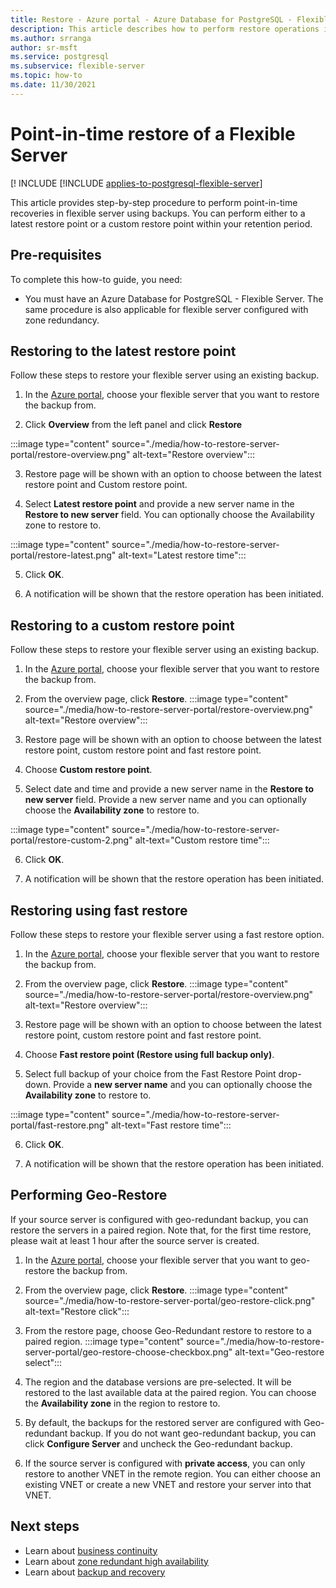 ```yaml
---
title: Restore - Azure portal - Azure Database for PostgreSQL - Flexible Server
description: This article describes how to perform restore operations in Azure Database for PostgreSQL through the Azure portal.
ms.author: srranga
author: sr-msft
ms.service: postgresql
ms.subservice: flexible-server
ms.topic: how-to
ms.date: 11/30/2021
---
```


# Point-in-time restore of a Flexible Server

[! INCLUDE [!INCLUDE [applies-to-postgresql-flexible-server](../includes/applies-to-postgresql-flexible-server.md)]

This article provides step-by-step procedure to perform point-in-time recoveries in flexible server using backups. You can perform either to a latest restore point or a custom restore point within your retention period.

## Pre-requisites

To complete this how-to guide, you need:

-   You must have an Azure Database for PostgreSQL - Flexible Server. The same procedure is also applicable for flexible server configured with zone redundancy.

## Restoring to the latest restore point

Follow these steps to restore your flexible server using an existing backup.

1.  In the [Azure portal](https://portal.azure.com/), choose your flexible server that you want to restore the backup from.

2.  Click **Overview** from the left panel and click **Restore**
   
   :::image type="content" source="./media/how-to-restore-server-portal/restore-overview.png" alt-text="Restore overview":::

3.  Restore page will be shown with an option to choose between the latest restore point and Custom restore point.

4.  Select **Latest restore point** and provide a new server name in the **Restore to new server** field. You can optionally choose the Availability zone to restore to.
   
   :::image type="content" source="./media/how-to-restore-server-portal/restore-latest.png" alt-text="Latest restore time":::

5.  Click **OK**.

6.  A notification will be shown that the restore operation has been initiated.

## Restoring to a custom restore point

Follow these steps to restore your flexible server using an existing backup.

1.  In the [Azure portal](https://portal.azure.com/), choose your flexible server that you want to restore the backup from.

2.  From the overview page, click **Restore**.
 :::image type="content" source="./media/how-to-restore-server-portal/restore-overview.png" alt-text="Restore overview":::
    
3.  Restore page will be shown with an option to choose between the latest restore point, custom restore point and fast restore point.

4.  Choose **Custom restore point**.

5.  Select date and time and provide a new server name in the **Restore to new server** field. Provide a new server name and you can optionally choose the **Availability zone** to restore to.
   
:::image type="content" source="./media/how-to-restore-server-portal/restore-custom-2.png" alt-text="Custom restore time":::
 
6.  Click **OK**.

7.  A notification will be shown that the restore operation has been initiated.

 ## Restoring using fast restore

Follow these steps to restore your flexible server using a fast restore option.

1.  In the [Azure portal](https://portal.azure.com/), choose your flexible server that you want to restore the backup from.

2.  From the overview page, click **Restore**.
 :::image type="content" source="./media/how-to-restore-server-portal/restore-overview.png" alt-text="Restore overview":::
    
3.  Restore page will be shown with an option to choose between the latest restore point, custom restore point and fast restore point.

4.  Choose **Fast restore point (Restore using full backup only)**.

5.  Select full backup of your choice from the Fast Restore Point drop-down. Provide a **new server name** and you can optionally choose the **Availability zone** to restore to.
   
:::image type="content" source="./media/how-to-restore-server-portal/fast-restore.png" alt-text="Fast restore time":::
 
6.  Click **OK**.

7.  A notification will be shown that the restore operation has been initiated.

## Performing Geo-Restore

If your source server is configured with geo-redundant backup, you can restore the servers in a paired region. Note that, for the first time restore, please wait at least 1 hour after the source server is created.

1.  In the [Azure portal](https://portal.azure.com/), choose your flexible server that you want to geo-restore the backup from.

2.  From the overview page, click **Restore**.
 :::image type="content" source="./media/how-to-restore-server-portal/geo-restore-click.png" alt-text="Restore click":::

3. From the restore page, choose Geo-Redundant restore to restore to a paired region. 
 :::image type="content" source="./media/how-to-restore-server-portal/geo-restore-choose-checkbox.png" alt-text="Geo-restore select":::
 
4. The region and the database versions are pre-selected. It will be restored to the last available data at the paired region. You can choose the **Availability zone** in the region to restore to.

5. By default, the backups for the restored server are configured with Geo-redundant backup. If you do not want geo-redundant backup, you can click **Configure Server** and uncheck the Geo-redundant backup.

6. If the source server is configured with **private access**, you can only restore to another VNET in the remote region. You can either choose an existing VNET or create a new VNET and restore your server into that VNET.  

## Next steps

-   Learn about [business continuity](./concepts-business-continuity.md)
-   Learn about [zone redundant high availability](./concepts-high-availability.md)
-   Learn about [backup and recovery](./concepts-backup-restore.md)
